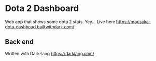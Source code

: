 # Dota 2 Dashboard

Web app that shows some dota 2 stats. Yey...
Live here https://mousaka-dota-dashboad.builtwithdark.com/

## Back end
Written with Dark-lang https://darklang.com/
